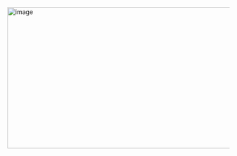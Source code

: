 <img width="1896" height="320" alt="image" src="https://github.com/user-attachments/assets/9c684c18-3c37-4a80-9b57-f22ddc86a42c" />
